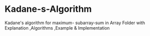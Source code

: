 # Kadane-s-Algorithm
 Kadane's algorithm for maximum- subarray-sum in Array Folder with Explanation ,Algorithms ,Example &amp; Implementation

